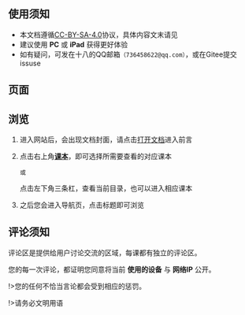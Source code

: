 ## 使用须知

- 本文档遵循[CC-BY-SA-4.0](https://gitee.com/eighteen18/qing-fly/blob/master/LICENSE)协议，具体内容文末请见
- 建议使用 **PC** 或 **iPad** 获得更好体验
- 如有疑问，可发在十八的QQ邮箱`（736458622@qq.com）`，或在Gitee提交issuse

## 页面



## 浏览

1. 进入网站后，会出现文档封面，请点击[打开文档](README)进入前言



2. 点击右上角<u>**课本**</u>，即可选择所需要查看的对应课本

   `或`

   点击左下角三条杠，查看当前目录，也可以进入相应课本



3. 之后您会进入导航页，点击标题即可浏览

## 评论须知

评论区是提供给用户讨论交流的区域，每课都有独立的评论区。

您的每一次评论，都证明您同意将当前 **使用的设备** 与 **网络IP** 公开。

!>您的任何不恰当言论都会受到相应的惩罚。

!>请务必文明用语